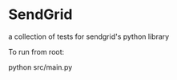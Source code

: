 SendGrid
========

a collection of tests for sendgrid's python library


To run from root:

python src/main.py
